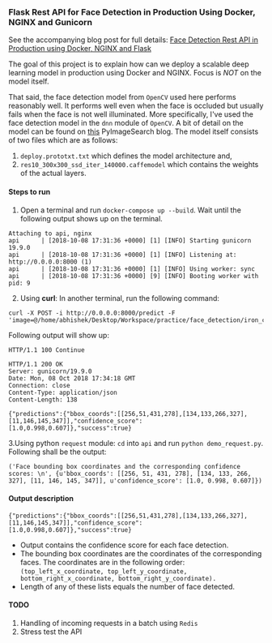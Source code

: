 ### Flask Rest API for Face Detection in Production Using Docker, NGINX and Gunicorn

See the accompanying blog post for full details:
[Face Detection Rest API in Production using Docker, NGINX and Flask](https://medium.com/p/1f205633d2d6/edit)

The goal of this project is to explain how can we deploy a scalable deep learning model in production using Docker and NGINX. Focus is _NOT_ on the model itself.

That said, the face detection model from `OpenCV` used here performs reasonably well. It performs well even when the face is occluded but usually fails when the face is not well illuminated. More specifically, I've used the face detection model in the `dnn` module of `OpenCV`. A bit of detail on the model can be found on [this](https://www.pyimagesearch.com/2018/02/26/face-detection-with-opencv-and-deep-learning/) PyImageSearch blog. The model itself consists of two files which are as follows:
1. `deploy.prototxt.txt` which defines the model architecture and,
2. `res10_300x300_ssd_iter_140000.caffemodel` which contains the weights of the actual layers.


#### Steps to run
1. Open a terminal and run `docker-compose up --build`. Wait until the following output shows up on the terminal.
```
Attaching to api, nginx
api      | [2018-10-08 17:31:36 +0000] [1] [INFO] Starting gunicorn 19.9.0
api      | [2018-10-08 17:31:36 +0000] [1] [INFO] Listening at: http://0.0.0.0:8000 (1)
api      | [2018-10-08 17:31:36 +0000] [1] [INFO] Using worker: sync
api      | [2018-10-08 17:31:36 +0000] [9] [INFO] Booting worker with pid: 9
```
2. Using __curl__: In another terminal, run the following command:
```
curl -X POST -i http://0.0.0.0:8000/predict -F 'image=@/home/abhishek/Desktop/Workspace/practice/face_detection/iron_chic.jpg'
```

Following output will show up:

```
HTTP/1.1 100 Continue

HTTP/1.1 200 OK
Server: gunicorn/19.9.0
Date: Mon, 08 Oct 2018 17:34:18 GMT
Connection: close
Content-Type: application/json
Content-Length: 138

{"predictions":{"bbox_coords":[[256,51,431,278],[134,133,266,327],[11,146,145,347]],"confidence_score":[1.0,0.998,0.607]},"success":true}
```
3.Using python `request` module: `cd` into `api` and run `python demo_request.py`. Following shall be the output:
```
('Face bounding box coordinates and the corresponding confidence scores: \n', {u'bbox_coords': [[256, 51, 431, 278], [134, 133, 266, 327], [11, 146, 145, 347]], u'confidence_score': [1.0, 0.998, 0.607]})
```

#### Output description
```
{"predictions":{"bbox_coords":[[256,51,431,278],[134,133,266,327],[11,146,145,347]],"confidence_score":[1.0,0.998,0.607]},"success":true}
```
- Output contains the confidence score for each face detection.
- The bounding box coordinates are the coordinates of the corresponding faces. The coordinates are in the following order: `(top_left_x_coordinate, top_left_y_coordinate, bottom_right_x_coordinate, bottom_right_y_coordinate).`
- Length of any of these lists equals the number of face detected.


#### TODO
1. Handling of incoming requests in a batch using `Redis`
2. Stress test the API
